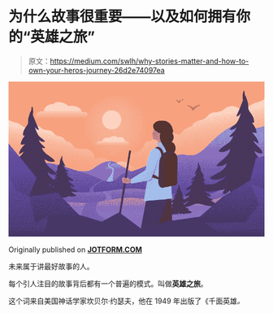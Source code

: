 # 为什么故事很重要——以及如何拥有你的“英雄之旅”

> 原文：<https://medium.com/swlh/why-stories-matter-and-how-to-own-your-heros-journey-26d2e74097ea>

![](img/f3a0dddaf18afa99b1fd89410e422cf1.png)

Originally published on [**JOTFORM.COM**](http://jotform.com)

未来属于讲最好故事的人。

每个引人注目的故事背后都有一个普遍的模式。叫做**英雄之旅**。

这个词来自美国神话学家坎贝尔·约瑟夫，他在 1949 年出版了《千面英雄[](https://www.amazon.ca/Hero-Thousand-Faces-Joseph-Campbell/dp/1577315936/ref=sr_1_1?s=books&ie=UTF8&qid=1538602928&sr=1-1&keywords=the+hero+with+a+thousand+faces+by+joseph+campbell)*。*